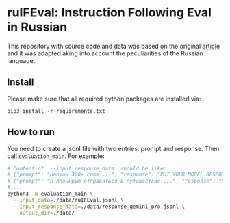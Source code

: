 # ruIFEval: Instruction Following Eval in Russian

This repository with source code and data was based on the original [article](https://arxiv.org/abs/2311.07911) and it was adapted aking into account the peculiarities of the Russian language.

## Install

Please make sure that all required python packages are installed via:

```
pip3 install -r requirements.txt
```

## How to run

You need to create a jsonl file with two entries: prompt and response.
Then, call `evaluation_main`. For example:

```bash
# Content of `--input_response_data` should be like:
# {"prompt": "Напиши 300+ слов ...", "response": "PUT YOUR MODEL RESPONSE HERE"}
# {"prompt": "Я планирую отправиться в путешествие ...", "response": "PUT YOUR MODEL RESPONSE HERE"}
# ...
python3 -m evaluation_main \
  --input_data=./data/ruIFEval.jsonl \
  --input_response_data=./data/response_gemini_pro.jsonl \
  --output_dir=./data/
```